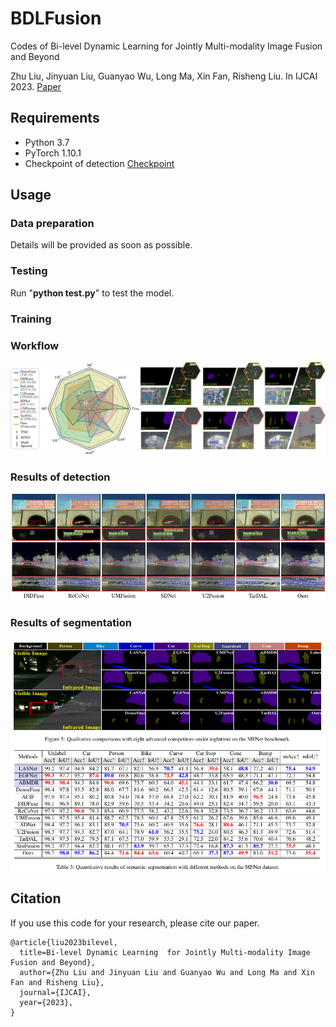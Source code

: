 # BDLFusion
 Codes of Bi-level Dynamic Learning  for Jointly Multi-modality Image Fusion and Beyond


Zhu Liu,
Jinyuan Liu,
Guanyao Wu,
Long Ma,
Xin Fan,
Risheng Liu. 
In IJCAI 2023. 
[Paper](https://arxiv.org/pdf/2305.06720.pdf)



## Requirements
+ Python 3.7
+ PyTorch 1.10.1
+ Checkpoint of detection 
[Checkpoint](https://drive.google.com/file/d/1jZgtcS9dxm4fCDutFk_zPqaeZuDlJa5C/view?usp=share_link)

## Usage
### Data preparation
Details will be provided as soon as possible.
### Testing
Run "**python test.py**" to test the model.


### Training

### Workflow

<img src='imgs/first.png' width=840> 

### Results of detection
<img src='imgs/detec.png' width=840> 

### Results of segmentation
<img src='imgs/Seg.png' width=840> 

## Citation
If you use this code for your research, please cite our paper.

```
@article{liu2023bilevel,
  title=Bi-level Dynamic Learning  for Jointly Multi-modality Image Fusion and Beyond},
  author={Zhu Liu and Jinyuan Liu and Guanyao Wu and Long Ma and Xin Fan and Risheng Liu},
  journal={IJCAI},
  year={2023},
}
```













